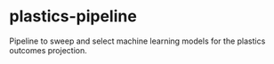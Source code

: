 # plastics-pipeline
Pipeline to sweep and select machine learning models for the plastics outcomes projection.
